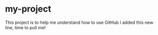 # my-project
This project is to help me understand how to use GitHub
I added this new line, time to pull me!
